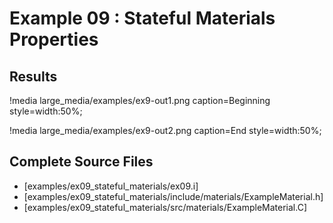 # Example 09 : Stateful Materials Properties

## Results

!media large_media/examples/ex9-out1.png
       caption=Beginning
       style=width:50%;

!media large_media/examples/ex9-out2.png
       caption=End 
       style=width:50%;

## Complete Source Files

- [examples/ex09_stateful_materials/ex09.i]
- [examples/ex09_stateful_materials/include/materials/ExampleMaterial.h]
- [examples/ex09_stateful_materials/src/materials/ExampleMaterial.C]
